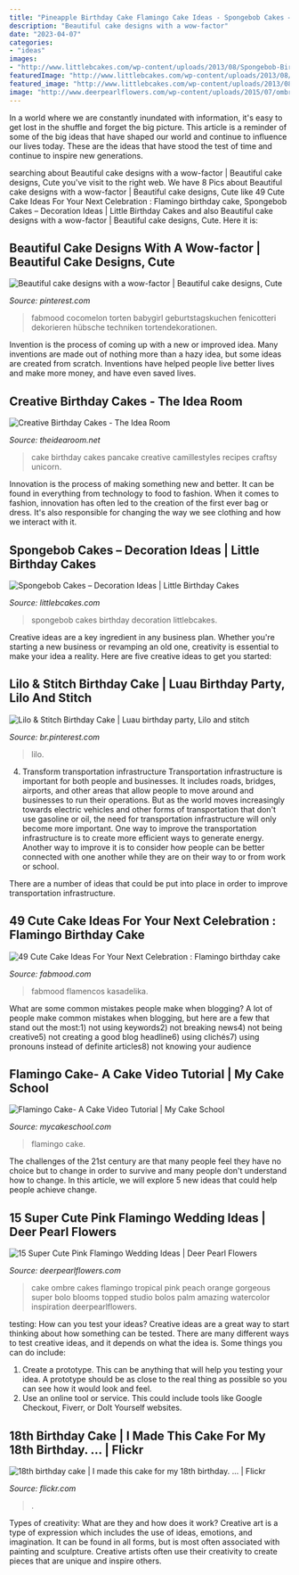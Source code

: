```yaml
---
title: "Pineapple Birthday Cake Flamingo Cake Ideas - Spongebob Cakes – Decoration Ideas"
description: "Beautiful cake designs with a wow-factor"
date: "2023-04-07"
categories:
- "ideas"
images:
- "http://www.littlebcakes.com/wp-content/uploads/2013/08/Spongebob-Birthday-Cakes.jpg"
featuredImage: "http://www.littlebcakes.com/wp-content/uploads/2013/08/Spongebob-Birthday-Cakes.jpg"
featured_image: "http://www.littlebcakes.com/wp-content/uploads/2013/08/Spongebob-Birthday-Cakes.jpg"
image: "http://www.deerpearlflowers.com/wp-content/uploads/2015/07/ombre-wedding-cakes.jpg"
---
```



In a world where we are constantly inundated with information, it's easy to get lost in the shuffle and forget the big picture. This article is a reminder of some of the big ideas that have shaped our world and continue to influence our lives today. These are the ideas that have stood the test of time and continue to inspire new generations.

	

		
searching about Beautiful cake designs with a wow-factor | Beautiful cake designs, Cute you've visit to the right web. We have 8 Pics about Beautiful cake designs with a wow-factor | Beautiful cake designs, Cute like 49 Cute Cake Ideas For Your Next Celebration : Flamingo birthday cake, Spongebob Cakes – Decoration Ideas | Little Birthday Cakes and also Beautiful cake designs with a wow-factor | Beautiful cake designs, Cute. Here it is:
		
    
## Beautiful Cake Designs With A Wow-factor | Beautiful Cake Designs, Cute

<img loading=lazy src="https://i.pinimg.com/originals/e6/4d/43/e64d43a26ae2464888ab1e74fcb20b6e.jpg" onerror="this.onerror=null;this.src='https://tse2.mm.bing.net/th?id=OIP.BcsuwcvNqat0T1mPYlWN9wHaOh&amp;pid=15.1';" alt="Beautiful cake designs with a wow-factor | Beautiful cake designs, Cute">

_Source: pinterest.com_

>fabmood cocomelon torten babygirl geburtstagskuchen fenicotteri dekorieren hübsche techniken tortendekorationen. 

	

Invention is the process of coming up with a new or improved idea. Many inventions are made out of nothing more than a hazy idea, but some ideas are created from scratch. Inventions have helped people live better lives and make more money, and have even saved lives.

    
## Creative Birthday Cakes - The Idea Room

<img loading=lazy src="http://www.theidearoom.net/wp-content/uploads/2017/04/pancake-cake.jpg" onerror="this.onerror=null;this.src='https://tse4.mm.bing.net/th?id=OIP.ofTwA4FR0yDU2muUSJLNbgHaK0&amp;pid=15.1';" alt="Creative Birthday Cakes - The Idea Room">

_Source: theidearoom.net_

>cake birthday cakes pancake creative camillestyles recipes craftsy unicorn. 

	

Innovation is the process of making something new and better. It can be found in everything from technology to food to fashion. When it comes to fashion, innovation has often led to the creation of the first ever bag or dress. It's also responsible for changing the way we see clothing and how we interact with it.

    
## Spongebob Cakes – Decoration Ideas | Little Birthday Cakes

<img loading=lazy src="http://www.littlebcakes.com/wp-content/uploads/2013/08/Spongebob-Birthday-Cakes.jpg" onerror="this.onerror=null;this.src='https://tse3.mm.bing.net/th?id=OIP.TxXzLd2sRevZpt4Ukv5PhQHaJ4&amp;pid=15.1';" alt="Spongebob Cakes – Decoration Ideas | Little Birthday Cakes">

_Source: littlebcakes.com_

>spongebob cakes birthday decoration littlebcakes. 

	

Creative ideas are a key ingredient in any business plan. Whether you're starting a new business or revamping an old one, creativity is essential to make your idea a reality. Here are five creative ideas to get you started: 

    
## Lilo &amp; Stitch Birthday Cake | Luau Birthday Party, Lilo And Stitch

<img loading=lazy src="https://i.pinimg.com/736x/c0/57/b6/c057b6b4c53695006f9bedd790e5847d.jpg" onerror="this.onerror=null;this.src='https://tse3.mm.bing.net/th?id=OIP.8VNppl9IgnSo8BdipQ6UKwHaOk&amp;pid=15.1';" alt="Lilo &amp; Stitch Birthday Cake | Luau birthday party, Lilo and stitch">

_Source: br.pinterest.com_

>lilo. 

	

4) Transform transportation infrastructure
Transportation infrastructure is important for both people and businesses. It includes roads, bridges, airports, and other areas that allow people to move around and businesses to run their operations. But as the world moves increasingly towards electric vehicles and other forms of transportation that don't use gasoline or oil, the need for transportation infrastructure will only become more important. 
One way to improve the transportation infrastructure is to create more efficient ways to generate energy. Another way to improve it is to consider how people can be better connected with one another while they are on their way to or from work or school. 

There are a number of ideas that could be put into place in order to improve transportation infrastructure.

    
## 49 Cute Cake Ideas For Your Next Celebration : Flamingo Birthday Cake

<img loading=lazy src="https://www.fabmood.com/inspiration/wp-content/uploads/2020/10/birthday-cakes-7-327x580.jpg" onerror="this.onerror=null;this.src='https://tse1.mm.bing.net/th?id=OIP.CIAe4U8G_s4FRLGyMzIWcAAAAA&amp;pid=15.1';" alt="49 Cute Cake Ideas For Your Next Celebration : Flamingo birthday cake">

_Source: fabmood.com_

>fabmood flamencos kasadelika. 

	

What are some common mistakes people make when blogging?
A lot of people make common mistakes when blogging, but here are a few that stand out the most:1) not using keywords2) not breaking news4) not being creative5) not creating a good blog headline6) using clichés7) using pronouns instead of definite articles8) not knowing your audience

    
## Flamingo Cake- A Cake Video Tutorial | My Cake School

<img loading=lazy src="https://www.mycakeschool.com/images/2015/06/1-1113-IMG_7410_edited-21-645x1280.jpg" onerror="this.onerror=null;this.src='https://tse2.mm.bing.net/th?id=OIP.ZEp0CzLr9sjekxBUPgS4ZQHaOs&amp;pid=15.1';" alt="Flamingo Cake- A Cake Video Tutorial | My Cake School">

_Source: mycakeschool.com_

>flamingo cake. 

	

The challenges of the 21st century are that many people feel they have no choice but to change in order to survive and many people don't understand how to change. In this article, we will explore 5 new ideas that could help people achieve change.

    
## 15 Super Cute Pink Flamingo Wedding Ideas | Deer Pearl Flowers

<img loading=lazy src="http://www.deerpearlflowers.com/wp-content/uploads/2015/07/ombre-wedding-cakes.jpg" onerror="this.onerror=null;this.src='https://tse4.mm.bing.net/th?id=OIP.Tc3b3CCfAuBQn4LTYsa4zQHaLH&amp;pid=15.1';" alt="15 Super Cute Pink Flamingo Wedding Ideas | Deer Pearl Flowers">

_Source: deerpearlflowers.com_

>cake ombre cakes flamingo tropical pink peach orange gorgeous super bolo blooms topped studio bolos palm amazing watercolor inspiration deerpearlflowers. 

	

testing: How can you test your ideas?
Creative ideas are a great way to start thinking about how something can be tested. There are many different ways to test creative ideas, and it depends on what the idea is. Some things you can do include:
1. Create a prototype. This can be anything that will help you testing your idea. A prototype should be as close to the real thing as possible so you can see how it would look and feel.
2. Use an online tool or service. This could include tools like Google Checkout, Fiverr, or DoIt Yourself websites.

    
## 18th Birthday Cake | I Made This Cake For My 18th Birthday. … | Flickr

<img loading=lazy src="https://c1.staticflickr.com/3/2554/3740042556_f464b217ac.jpg" onerror="this.onerror=null;this.src='https://tse2.mm.bing.net/th?id=OIP.ZOyWHOxrMvisfgbCpjIeRgAAAA&amp;pid=15.1';" alt="18th birthday cake | I made this cake for my 18th birthday. … | Flickr">

_Source: flickr.com_

>. 

	

Types of creativity: What are they and how does it work?
Creative art is a type of expression which includes the use of ideas, emotions, and imagination. It can be found in all forms, but is most often associated with painting and sculpture. Creative artists often use their creativity to create pieces that are unique and inspire others.

